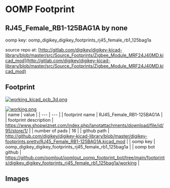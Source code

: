# OOMP Footprint  
## RJ45_Female_RB1-125BAG1A  by none  
  
oomp key: oomp_digikey_digikey_footprints_rj45_female_rb1_125bag1a  
  
source repo at: [http://gitlab.com/digikey/digikey-kicad-library/blob/master/src/Source_Footprints/Zigbee_Module_MRF24J40MD.kicad_mod](http://gitlab.com/digikey/digikey-kicad-library/blob/master/src/Source_Footprints/Zigbee_Module_MRF24J40MD.kicad_mod)  
## Footprint  
  
[![working_kicad_pcb_3d.png](working_kicad_pcb_3d_600.png)](working_kicad_pcb_3d.png)  
  
[![working.png](working_600.png)](working.png)  
| name | value | 
| --- | --- | 
| footprint name | RJ45_Female_RB1-125BAG1A | 
| footprint description | https://www.shopwiznet.com/index.php/lanotattachments/download/file/id/95/store/1/ | 
| number of pads | 16 | 
| github path | http://github.com/digikey/digikey-kicad-library/blob/master/digikey-footprints.pretty/RJ45_Female_RB1-125BAG1A.kicad_mod | 
| oomp key | oomp_digikey_digikey_footprints_rj45_female_rb1_125bag1a | 
| oomp bot github | https://github.com/oomlout/oomlout_oomp_footprint_bot/tree/main/footprints/digikey_digikey_footprints_rj45_female_rb1_125bag1a/working | 
## Images  
